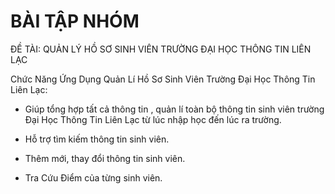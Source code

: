 # BÀI TẬP NHÓM

ĐỀ TÀI: QUẢN LÝ HỒ SƠ SINH VIÊN TRƯỜNG ĐẠI HỌC THÔNG TIN LIÊN LẠC 

Chức Năng Ứng Dụng Quản Lí Hồ Sơ Sinh Viên Trường Đại Học Thông Tin Liên Lạc:

- Giúp tổng hợp tất cả thông tin , quản lí toàn bộ thông tin sinh viên trường Đại Học Thông Tin Liên Lạc từ lúc nhập học đến lúc ra trường.

- Hỗ trợ tìm kiếm thông tin sinh viên.

- Thêm mới, thay đổi thông tin sinh viên.

- Tra Cứu Điểm của từng sinh viên.
